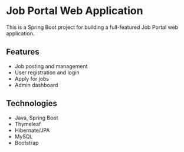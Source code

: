 # Job Portal Web Application

This is a Spring Boot project for building a full-featured Job Portal web application.

## Features
- Job posting and management
- User registration and login
- Apply for jobs
- Admin dashboard

## Technologies
- Java, Spring Boot
- Thymeleaf
- Hibernate/JPA
- MySQL
- Bootstrap


